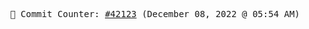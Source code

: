 <p align="center">
    <samp>
        📮 Commit Counter: <a href="https://github.com/Javascript-void0/Javascript-void0/commits/main">#42123</a> (December 08, 2022 @ 05:54 AM)
    </samp>
</p>